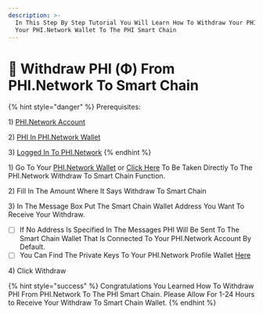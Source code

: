 ```yaml
---
description: >-
  In This Step By Step Tutorial You Will Learn How To Withdraw Your PHI From
  Your PHI.Network Wallet To The PHI Smart Chain
---
```


# 🔄 Withdraw PHI (Φ) From PHI.Network To Smart Chain

{% hint style="danger" %}
Prerequisites:&#x20;

1\) [PHI.Network Account](https://phi.network/register)

2\) [PHI In PHI.Network Wallet](https://phi.network/send)

3\) [Logged In To PHI.Network](https://phi.network)
{% endhint %}

1\) Go To Your [PHI.Network Wallet](https://phi.network/send) or [Click Here](https://phi.network/withdraw-to-smart-chain/) To Be Taken Directly To The PHI.Network Withdraw To Smart Chain Function.&#x20;

2\) Fill In The Amount Where It Says Withdraw To Smart Chain

3\) In The Message Box Put The Smart Chain Wallet Address You Want To Receive Your Withdraw.&#x20;

* [ ] If No Address Is Specified In The Messages PHI Will Be Sent To The Smart Chain Wallet That Is Connected To Your PHI.Network Account By Default.&#x20;
* [ ] You Can Find The Private Keys To Your PHI.Network Profile Wallet [Here](profile-private-key-and-smart-chain-address.md)

4\) Click Withdraw

{% hint style="success" %}
Congratulations You Learned How To Withdraw PHI From PHI.Network To The PHI Smart Chain. Please Allow For 1-24 Hours to Receive Your Withdraw To Smart Chain Wallet.
{% endhint %}


